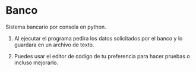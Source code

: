 # Banco
Sistema bancario por consola en python.

1. Al ejecutar el programa pedira los datos solicitados por el banco y lo guardara en un archivo de texto.

2. Puedes usar el editor de codigo de tu preferencia para hacer pruebas o incluso mejorarlo. 
